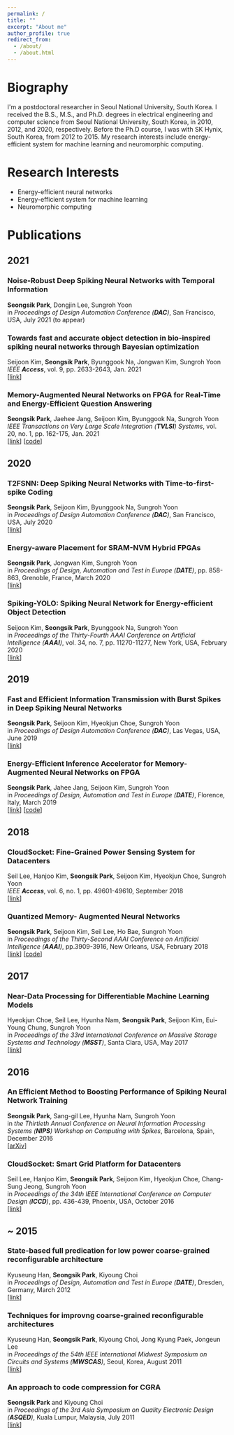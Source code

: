 ```yaml
---
permalink: /
title: ""
excerpt: "About me"
author_profile: true
redirect_from: 
  - /about/
  - /about.html
---
```



Biography
======
I'm a postdoctoral researcher in Seoul National University, South Korea.
I received the B.S., M.S., and Ph.D. degrees in electrical engineering and computer science from Seoul National University, South Korea, in 2010, 2012, and 2020, respectively.
Before the Ph.D course, I was with SK Hynix, South Korea, from 2012 to 2015.
My research interests include energy-efficient system for machine learning and neuromorphic computing.


Research Interests
======
* Energy-efficient neural networks
* Energy-efficient system for machine learning
* Neuromorphic computing


Publications
======

## 2021

### Noise-Robust Deep Spiking Neural Networks with Temporal Information
**Seongsik Park**, Dongjin Lee, Sungroh Yoon <br />
in _Proceedings of Design Automation Conference (**DAC**)_, San Francisco, USA, July 2021 (to appear)

### Towards fast and accurate object detection in bio-inspired spiking neural networks through Bayesian optimization
Seijoon Kim, **Seongsik Park**, Byunggook Na, Jongwan Kim, Sungroh Yoon <br />
_IEEE **Access**_, vol. 9, pp. 2633-2643, Jan. 2021 <br />
[[link](https://ieeexplore.ieee.org/abstract/document/9306772)]

### Memory-Augmented Neural Networks on FPGA for Real-Time and Energy-Efficient Question Answering
 **Seongsik Park**, Jaehee Jang, Seijoon Kim, Byunggook Na, Sungroh Yoon <br />
_IEEE Transactions on Very Large Scale Integration (**TVLSI**) Systems_, vol. 20, no. 1, pp. 162-175, Jan. 2021 <br />
[[link](https://ieeexplore.ieee.org/abstract/document/9269453)] [[code](https://github.com/seongsikpark/MANN-FPGA)]


## 2020

### T2FSNN: Deep Spiking Neural Networks with Time-to-first-spike Coding
**Seongsik Park**, Seijoon Kim, Byunggook Na, Sungroh Yoon <br />
in _Proceedings of Design Automation Conference (**DAC**)_, San Francisco, USA, July 2020 <br />
[[link](https://ieeexplore.ieee.org/abstract/document/9218689)]

### Energy-aware Placement for SRAM-NVM Hybrid FPGAs
**Seongsik Park**, Jongwan Kim, Sungroh Yoon <br />
in _Proceedings of Design, Automation and Test in Europe (**DATE**)_, pp. 858-863, Grenoble, France, March 2020 <br />
[[link](https://ieeexplore.ieee.org/abstract/document/9116487)]

### Spiking-YOLO: Spiking Neural Network for Energy-efficient Object Detection
Seijoon Kim, **Seongsik Park**, Byunggook Na, Sungroh Yoon <br />
in _Proceedings of the Thirty-Fourth AAAI Conference on Artificial Intelligence (**AAAI**)_, vol. 34, no. 7, pp. 11270-11277, New York, USA, February 2020 <br />
[[link](https://ojs.aaai.org/index.php/AAAI/article/view/6787)]


## 2019

### Fast and Efficient Information Transmission with Burst Spikes in Deep Spiking Neural Networks
**Seongsik Park**, Seijoon Kim, Hyeokjun Choe, Sungroh Yoon <br />
in _Proceedings of Design Automation Conference (**DAC**)_, Las Vegas, USA, June 2019 <br />
[[link](https://ieeexplore.ieee.org/abstract/document/8807080)]

### Energy-Efficient Inference Accelerator for Memory-Augmented Neural Networks on FPGA
**Seongsik Park**, Jahee Jang, Seijoon Kim, Sungroh Yoon <br />
in _Proceedings of Design, Automation and Test in Europe (**DATE**)_, Florence, Italy, March 2019 <br />
[[link](https://ieeexplore.ieee.org/abstract/document/8715013)] [[code](https://github.com/seongsikpark/MANN-FPGA)]


## 2018

### CloudSocket: Fine-Grained Power Sensing System for Datacenters
Seil Lee, Hanjoo Kim, **Seongsik Park**, Seijoon Kim, Hyeokjun Choe, Sungroh Yoon <br />
_IEEE **Access**_, vol. 6, no. 1, pp. 49601-49610, September 2018 <br />
[[link](https://ieeexplore.ieee.org/abstract/document/8454427)]

### Quantized Memory- Augmented Neural Networks
**Seongsik Park**, Seijoon Kim, Seil Lee, Ho Bae, Sungroh Yoon <br />
in _Proceedings of the Thirty-Second AAAI Conference on Artificial Intelligence (**AAAI**)_, pp.3909-3916, New Orleans, USA, February 2018 <br />
[[link](https://ojs.aaai.org/index.php/AAAI/article/view/11704)] [[code](https://github.com/seongsikpark/Q-MANN)]


## 2017

### Near-Data Processing for Differentiable Machine Learning Models
Hyeokjun Choe, Seil Lee, Hyunha Nam, **Seongsik Park**, Seijoon Kim, Eui-Young Chung, Sungroh Yoon <br />
in _Proceedings of the 33rd International Conference on Massive Storage Systems and Technology (**MSST**)_, Santa Clara, USA, May 2017 <br />
[[link](https://arxiv.org/abs/1610.02273)]


## 2016

### An Efficient Method to Boosting Performance of Spiking Neural Network Training
**Seongsik Park**, Sang-gil Lee, Hyunha Nam, Sungroh Yoon <br />
in _the Thirtieth Annual Conference on Neural Information Processing Systems (**NIPS**) Workshop on Computing with Spikes_, Barcelona, Spain, December 2016 <br />
[[arXiv](https://arxiv.org/abs/1611.02416)]

### CloudSocket: Smart Grid Platform for Datacenters
Seil Lee, Hanjoo Kim, **Seongsik Park**, Seijoon Kim, Hyeokjun Choe, Chang-Sung Jeong, Sungroh Yoon <br />
in _Proceedings of the 34th IEEE International Conference on Computer Design (**ICCD**)_, pp. 436-439, Phoenix, USA, October 2016 <br />
[[link](https://ieeexplore.ieee.org/abstract/document/7753322)]

## ~ 2015

### State-based full predication for low power coarse-grained reconfigurable architecture
Kyuseung Han, **Seongsik Park**, Kiyoung Choi <br />
in _Proceedings of Design, Automation and Test in Europe (**DATE**)_, Dresden, Germany, March 2012 <br />
[[link](https://ieeexplore.ieee.org/abstract/document/6176704)]

### Techniques for improvng coarse-grained reconfigurable architectures
Kyuseung Han, **Seongsik Park**, Kiyoung Choi, Jong Kyung Paek, Jongeun Lee <br />
in _Proceedings of the 54th IEEE International Midwest Symposium on Circuits and Systems (**MWSCAS**)_, Seoul, Korea, August 2011 <br />
[[link](https://ieeexplore.ieee.org/abstract/document/6026299)]

### An approach to code compression for CGRA
**Seongsik Park** and Kiyoung Choi <br />
in _Proceedings of the 3rd Asia Symposium on Quality Electronic Design (**ASQED**)_, Kuala Lumpur, Malaysia, July 2011 <br />
[[link](https://ieeexplore.ieee.org/abstract/document/6111753)]
